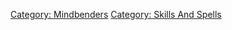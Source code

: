 [Category: Mindbenders](Category:_Mindbenders "wikilink") [Category:
Skills And Spells](Category:_Skills_And_Spells "wikilink")
